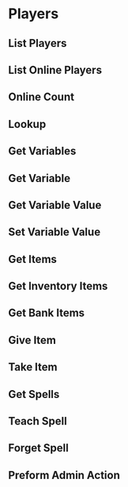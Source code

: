 # Players

## List Players

## List Online Players

## Online Count

## Lookup

## Get Variables

## Get Variable

## Get Variable Value

## Set Variable Value

## Get Items

## Get Inventory Items

## Get Bank Items

## Give Item

## Take Item

## Get Spells

## Teach Spell

## Forget Spell

## Preform Admin Action


